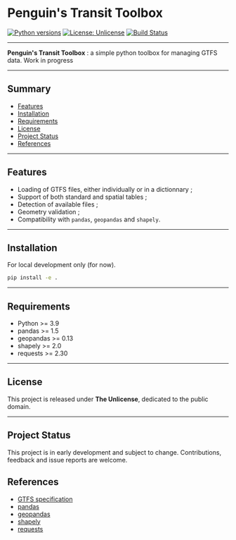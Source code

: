 # Penguin's Transit Toolbox

[![Python versions](https://img.shields.io/pypi/pyversions/gtfs_tools.svg)](https://pypi.org/project/gtfs_tools/)
[![License: Unlicense](https://img.shields.io/badge/license-Unlicense-blue.svg)](https://unlicense.org/)
[![Build Status](https://github.com/yourname/gtfs_tools/actions/workflows/tests.yml/badge.svg)](https://github.com/mxncmrchnd/penguinstransittoolbox/actions)

---

**Penguin's Transit Toolbox** :  a simple python toolbox for managing GTFS data. Work in progress

---

## Summary

- [Features](#features)
- [Installation](#installation)
- [Requirements](#requirements)
- [License](#license)
- [Project Status](#project-status)
- [References](#references)

---

## Features

- Loading of GTFS files, either individually or in a dictionnary ;
- Support of both standard and spatial tables ;
- Detection of available files ;
- Geometry validation ;
- Compatibility with `pandas`, `geopandas` and `shapely`.

---

## Installation

For local development only (for now).
```bash
pip install -e .
```

---

## Requirements

- Python >= 3.9
- pandas >= 1.5
- geopandas >= 0.13
- shapely >= 2.0
- requests >= 2.30

---

## License

This project is released under **The Unlicense**, dedicated to the public domain.

---

## Project Status

This project is in early development and subject to change.
Contributions, feedback and issue reports are welcome.

## References

- [GTFS specification](https://gtfs.org/fr/)
- [pandas](https://pandas.pydata.org/)
- [geopandas](https://geopandas.org/en/stable/)
- [shapely](https://shapely.readthedocs.io/en/stable/manual.html)
- [requests](https://requests.readthedocs.io/en/latest/)
